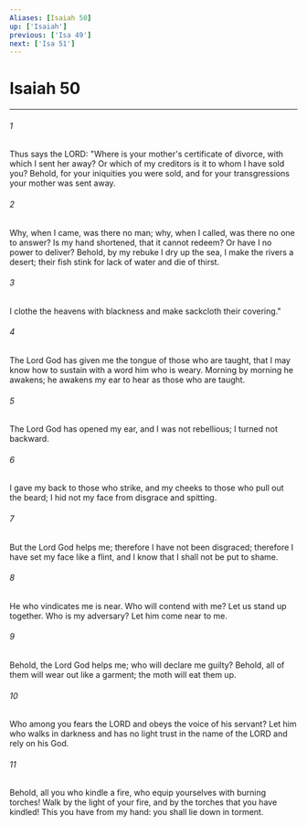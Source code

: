 ```yaml
---
Aliases: [Isaiah 50]
up: ['Isaiah']
previous: ['Isa 49']
next: ['Isa 51']
---
```

# Isaiah 50
***



###### 1 
Thus says the LORD: "Where is your mother's certificate of divorce, with which I sent her away? Or which of my creditors is it to whom I have sold you? Behold, for your iniquities you were sold, and for your transgressions your mother was sent away. 

###### 2 
Why, when I came, was there no man; why, when I called, was there no one to answer? Is my hand shortened, that it cannot redeem? Or have I no power to deliver? Behold, by my rebuke I dry up the sea, I make the rivers a desert; their fish stink for lack of water and die of thirst. 

###### 3 
I clothe the heavens with blackness and make sackcloth their covering." 

###### 4 
The Lord God has given me the tongue of those who are taught, that I may know how to sustain with a word him who is weary. Morning by morning he awakens; he awakens my ear to hear as those who are taught. 

###### 5 
The Lord God has opened my ear, and I was not rebellious; I turned not backward. 

###### 6 
I gave my back to those who strike, and my cheeks to those who pull out the beard; I hid not my face from disgrace and spitting. 

###### 7 
But the Lord God helps me; therefore I have not been disgraced; therefore I have set my face like a flint, and I know that I shall not be put to shame. 

###### 8 
He who vindicates me is near. Who will contend with me? Let us stand up together. Who is my adversary? Let him come near to me. 

###### 9 
Behold, the Lord God helps me; who will declare me guilty? Behold, all of them will wear out like a garment; the moth will eat them up. 

###### 10 
Who among you fears the LORD and obeys the voice of his servant? Let him who walks in darkness and has no light trust in the name of the LORD and rely on his God. 

###### 11 
Behold, all you who kindle a fire, who equip yourselves with burning torches! Walk by the light of your fire, and by the torches that you have kindled! This you have from my hand: you shall lie down in torment.
